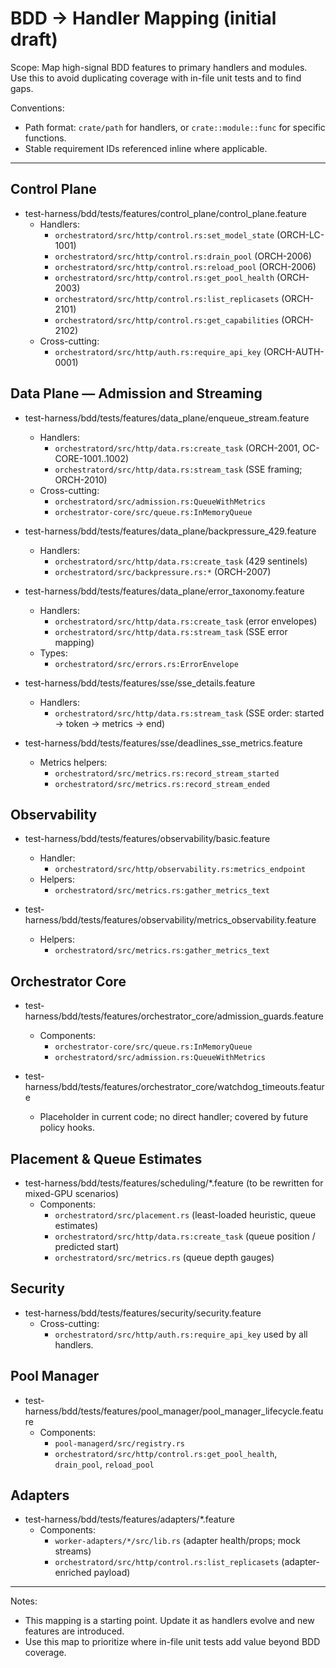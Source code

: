 # BDD → Handler Mapping (initial draft)

Scope: Map high-signal BDD features to primary handlers and modules. Use this to avoid duplicating coverage with in-file unit tests and to find gaps.

Conventions:
- Path format: `crate/path` for handlers, or `crate::module::func` for specific functions.
- Stable requirement IDs referenced inline where applicable.

---

## Control Plane

- test-harness/bdd/tests/features/control_plane/control_plane.feature
  - Handlers:
    - `orchestratord/src/http/control.rs:set_model_state` (ORCH-LC-1001)
    - `orchestratord/src/http/control.rs:drain_pool` (ORCH-2006)
    - `orchestratord/src/http/control.rs:reload_pool` (ORCH-2006)
    - `orchestratord/src/http/control.rs:get_pool_health` (ORCH-2003)
    - `orchestratord/src/http/control.rs:list_replicasets` (ORCH-2101)
    - `orchestratord/src/http/control.rs:get_capabilities` (ORCH-2102)
  - Cross-cutting:
    - `orchestratord/src/http/auth.rs:require_api_key` (ORCH-AUTH-0001)

## Data Plane — Admission and Streaming

- test-harness/bdd/tests/features/data_plane/enqueue_stream.feature
  - Handlers:
    - `orchestratord/src/http/data.rs:create_task` (ORCH-2001, OC-CORE-1001..1002)
    - `orchestratord/src/http/data.rs:stream_task` (SSE framing; ORCH-2010)
  - Cross-cutting:
    - `orchestratord/src/admission.rs:QueueWithMetrics`
    - `orchestrator-core/src/queue.rs:InMemoryQueue`

- test-harness/bdd/tests/features/data_plane/backpressure_429.feature
  - Handlers:
    - `orchestratord/src/http/data.rs:create_task` (429 sentinels)
    - `orchestratord/src/backpressure.rs:*` (ORCH-2007)

- test-harness/bdd/tests/features/data_plane/error_taxonomy.feature
  - Handlers:
    - `orchestratord/src/http/data.rs:create_task` (error envelopes)
    - `orchestratord/src/http/data.rs:stream_task` (SSE error mapping)
  - Types:
    - `orchestratord/src/errors.rs:ErrorEnvelope`

- test-harness/bdd/tests/features/sse/sse_details.feature
  - Handlers:
    - `orchestratord/src/http/data.rs:stream_task` (SSE order: started → token → metrics → end)

- test-harness/bdd/tests/features/sse/deadlines_sse_metrics.feature
  - Metrics helpers:
    - `orchestratord/src/metrics.rs:record_stream_started`
    - `orchestratord/src/metrics.rs:record_stream_ended`

## Observability

- test-harness/bdd/tests/features/observability/basic.feature
  - Handler:
    - `orchestratord/src/http/observability.rs:metrics_endpoint`
  - Helpers:
    - `orchestratord/src/metrics.rs:gather_metrics_text`

- test-harness/bdd/tests/features/observability/metrics_observability.feature
  - Helpers:
    - `orchestratord/src/metrics.rs:gather_metrics_text`

## Orchestrator Core

- test-harness/bdd/tests/features/orchestrator_core/admission_guards.feature
  - Components:
    - `orchestrator-core/src/queue.rs:InMemoryQueue`
    - `orchestratord/src/admission.rs:QueueWithMetrics`

- test-harness/bdd/tests/features/orchestrator_core/watchdog_timeouts.feature
  - Placeholder in current code; no direct handler; covered by future policy hooks.

## Placement & Queue Estimates

- test-harness/bdd/tests/features/scheduling/*.feature (to be rewritten for mixed-GPU scenarios)
  - Components:
    - `orchestratord/src/placement.rs` (least-loaded heuristic, queue estimates)
    - `orchestratord/src/http/data.rs:create_task` (queue position / predicted start)
    - `orchestratord/src/metrics.rs` (queue depth gauges)

## Security

- test-harness/bdd/tests/features/security/security.feature
  - Cross-cutting:
    - `orchestratord/src/http/auth.rs:require_api_key` used by all handlers.

## Pool Manager

- test-harness/bdd/tests/features/pool_manager/pool_manager_lifecycle.feature
  - Components:
    - `pool-managerd/src/registry.rs`
    - `orchestratord/src/http/control.rs:get_pool_health`, `drain_pool`, `reload_pool`

## Adapters

- test-harness/bdd/tests/features/adapters/*.feature
  - Components:
    - `worker-adapters/*/src/lib.rs` (adapter health/props; mock streams)
    - `orchestratord/src/http/control.rs:list_replicasets` (adapter-enriched payload)

---

Notes:
- This mapping is a starting point. Update it as handlers evolve and new features are introduced.
- Use this map to prioritize where in-file unit tests add value beyond BDD coverage.
